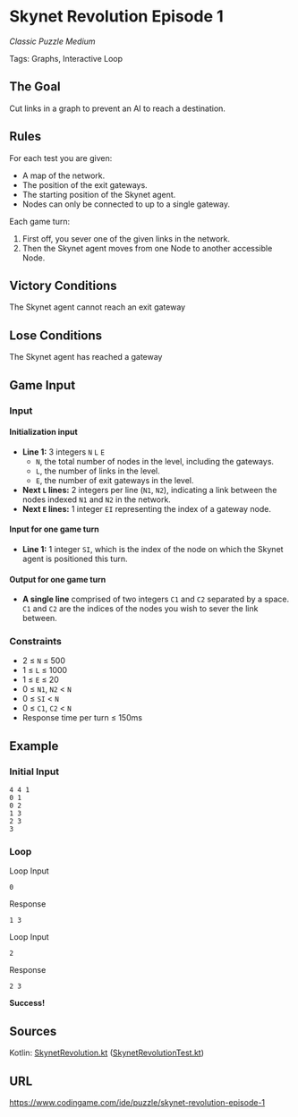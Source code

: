 # Skynet Revolution Episode 1

*Classic Puzzle Medium*

Tags: Graphs, Interactive Loop

## The Goal
Cut links in a graph to prevent an AI to reach a destination.

## Rules

For each test you are given:
* A map of the network.
* The position of the exit gateways.
* The starting position of the Skynet agent.
* Nodes can only be connected to up to a single gateway.

Each game turn:
1. First off, you sever one of the given links in the network.
1. Then the Skynet agent moves from one Node to another accessible Node.

## Victory Conditions
The Skynet agent cannot reach an exit gateway
 
## Lose Conditions
The Skynet agent has reached a gateway

## Game Input
### Input
#### Initialization input
* **Line 1:** 3 integers `N` `L` `E`
  - `N`, the total number of nodes in the level, including the gateways.
  - `L`, the number of links in the level.
  - `E`, the number of exit gateways in the level.
* **Next `L` lines:** 2 integers per line (`N1`, `N2`), indicating a link between the nodes indexed `N1` and `N2` in the network.
* **Next `E` lines:** 1 integer `EI` representing the index of a gateway node.

#### Input for one game turn
* **Line 1:** 1 integer `SI`, which is the index of the node on which the Skynet agent is positioned this turn.

#### Output for one game turn
* **A single line** comprised of two integers `C1` and `C2` separated by a space. `C1` and `C2` are the indices of the nodes you wish to sever the link between.

### Constraints
* 2 ≤ `N` ≤ 500
* 1 ≤ `L` ≤ 1000
* 1 ≤ `E` ≤ 20
* 0 ≤ `N1`, `N2` < `N`
* 0 ≤ `SI` < `N`
* 0 ≤ `C1`, `C2` < `N`
* Response time per turn ≤ 150ms

## Example
### Initial Input
```
4 4 1
0 1
0 2
1 3
2 3
3
```
### Loop
Loop Input
``` 
0
```
Response
``` 
1 3
```
Loop Input
``` 
2
```
Response
``` 
2 3
```
**Success!**

## Sources
Kotlin: [SkynetRevolution.kt](SkynetRevolution.kt) ([SkynetRevolutionTest.kt](../../test/kotlin/SkynetRevolutionTest.kt))

## URL
<https://www.codingame.com/ide/puzzle/skynet-revolution-episode-1>

